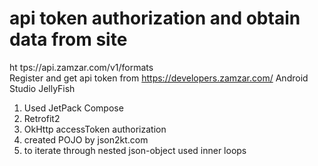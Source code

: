 # api token authorization and obtain data from site 
ht tps://api.zamzar.com/v1/formats  
Register and get api token from https://developers.zamzar.com/
Android Studio JellyFish
1. Used JetPack Compose
2. Retrofit2 
3. OkHttp accessToken authorization
4. created POJO by json2kt.com
5. to iterate through nested json-object used inner loops 
